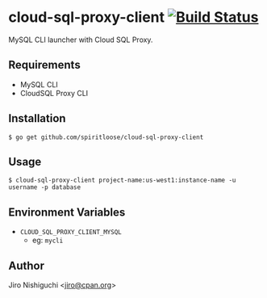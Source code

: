# cloud-sql-proxy-client [![Build Status](https://travis-ci.org/spiritloose/cloud-sql-proxy-client.svg)](https://travis-ci.org/spiritloose/cloud-sql-proxy-client)

MySQL CLI launcher with Cloud SQL Proxy.

## Requirements

* MySQL CLI
* CloudSQL Proxy CLI

## Installation

```
$ go get github.com/spiritloose/cloud-sql-proxy-client
```

## Usage

```
$ cloud-sql-proxy-client project-name:us-west1:instance-name -u username -p database
```

## Environment Variables

* `CLOUD_SQL_PROXY_CLIENT_MYSQL`
  * eg: `mycli`

## Author

Jiro Nishiguchi <<jiro@cpan.org>>
